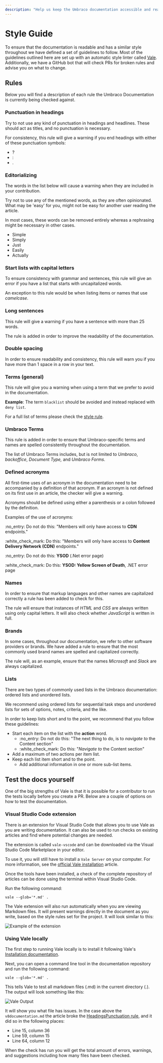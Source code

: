 ```yaml
---
description: "Help us keep the Umbraco documentation accessible and readable by following our style guide which is defined in this article."
---
```


# Style Guide

To ensure that the documentation is readable and has a similar style throughout we have defined a set of guidelines to follow. Most of the guidelines outlined here are set up with an automatic style linter called [Vale](https://github.com/errata-ai/vale). Additionally, we have a GitHub bot that will check PRs for broken rules and advise you on what to change.

## Rules

Below you will find a description of each rule the Umbraco Documentation is currently being checked against.

### Punctuation in headings

Try to not use any kind of punctuation in headings and headlines. These should act as titles, and no punctuation is necessary.

For consistency, this rule will give a warning if you end headings with either of these punctuation symbols:

* ?
* :
* .

### Editorializing

The words in the list below will cause a warning when they are included in your contribution.

Try not to use any of the mentioned words, as they are often opinionated. What may be 'easy' for you, might not be easy for another user reading the article.

In most cases, these words can be removed entirely whereas a rephrasing might be necessary in other cases.

* Simple
* Simply
* Just
* Easily
* Actually

### Start lists with capital letters

To ensure consistency with grammar and sentences, this rule will give an error if you have a list that starts with uncapitalized words.

An exception to this rule would be when listing items or names that use _camelcase_.

### Long sentences

This rule will give a warning if you have a sentence with more than 25 words.

The rule is added in order to improve the readability of the documentation.

### Double spacing

In order to ensure readability and consistency, this rule will warn you if you have more than 1 space in a row in your text.

### Terms (general)

This rule will give you a warning when using a term that we prefer to avoid in the documentation.

**Example**: The term `blacklist` should be avoided and instead replaced with `deny list`.

For a full list of terms please check the [style rule](https://github.com/umbraco/UmbracoDocs/blob/master/.github/styles/UmbracoDocs/Terms.yml).

### Umbraco Terms

This rule is added in order to ensure that Umbraco-specific terms and names are spelled consistently throughout the documentation.

The list of Umbraco Terms includes, but is not limited to _Umbraco_, _backoffice_, _Document Type,_ and _Umbraco Forms_.

### Defined acronyms

All first-time uses of an acronym in the documentation need to be accompanied by a definition of that acronym. If an acronym is not defined on its first use in an article, the checker will give a warning.

Acronyms should be defined using either a parenthesis or a colon followed by the definition.

Examples of the use of acronyms:

:no\_entry: Do not do this: "Members will only have access to **CDN** endpoints."

:white\_check\_mark: Do this: "Members will only have access to **Content Delivery Network (CDN)** endpoints."

:no\_entry: Do not do this: **YSOD** (.Net error page)

:white\_check\_mark: Do this: **YSOD: Yellow Screen of Death**, .NET error page

### Names

In order to ensure that markup languages and other names are capitalized correctly a rule has been added to check for this.

The rule will ensure that instances of _HTML_ and _CSS_ are always written using only capital letters. It will also check whether _JavaScript_ is written in full.

### Brands

In some cases, throughout our documentation, we refer to other software providers or brands. We have added a rule to ensure that the most commonly used brand names are spelled and capitalized correctly.

The rule will, as an example, ensure that the names _Microsoft_ and _Slack_ are always capitalized.

### Lists

There are two types of commonly used lists in the Umbraco documentation: ordered lists and unordered lists.

We recommend using ordered lists for sequential task steps and unordered lists for sets of options, notes, criteria, and the like.

In order to keep lists short and to the point, we recommend that you follow these guidelines:

* Start each item on the list with the **action** word.
  * :no\_entry: Do not do this: "The next thing to do, is to _navigate to_ the Content section"
  * :white\_check\_mark: Do this: "_Navigate to_ the Content section" &#x20;
* Add a maximum of two actions per item list.
* Keep each list item short and to the point.
  * Add additional information in one or more sub-list items.

## Test the docs yourself

One of the big strengths of Vale is that it is possible for a contributor to run the tests locally before you create a PR. Below are a couple of options on how to test the documentation.

### Visual Studio Code extension

There is an extension for Visual Studio Code that allows you to use Vale as you are writing documentation. It can also be used to run checks on existing articles and find where potential changes are needed.

The extension is called `vale-vscode` and can be downloaded via the Visual Studio Code Marketplace in your editor.

To use it, you will still have to install a `Vale Server` on your computer. For more information, see the [official Vale installation](https://vale.sh/docs/vale-cli/installation/) article.

Once the tools have been installed, a check of the complete repository of articles can be done using the terminal within Visual Studio Code.

Run the following command:

`vale --glob='*.md' .`

The Vale extension will also run automatically when you are viewing Markdown files. It will present warnings directly in the document as you write, based on the style rules set for the project. It will look similar to this:

![Example of the extension](../.gitbook/assets/extension.png)

### Using Vale locally

The first step to running Vale locally is to install it following Vale's [Installation documentation](https://vale.sh/docs/vale-cli/installation/).

Next, you can open a command line tool in the documentation repository and run the following command:

`vale --glob='*.md' .`

This tells Vale to test all markdown files (.md) in the current directory (.). The output will look something like this:

![Vale Output](../.gitbook/assets/vale-output.png)

It will show you what file has issues. In the case above the `v8documentation.md` the article broke the [HeadingsPunctuation rule](style-guide.md#punctuation-in-headings), and it did so in the following places:

* Line 15, column 36
* Line 59, column 15
* Line 64, column 12

When the check has run you will get the total amount of errors, warnings, and suggestions including how many files have been checked.
